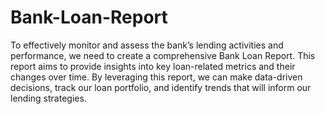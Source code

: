 # Bank-Loan-Report

To effectively monitor and assess the bank’s lending activities and performance, we need to create a comprehensive Bank Loan Report. This report aims to provide insights into key loan-related metrics and their changes over time. By leveraging this report, we can make data-driven decisions, track our loan portfolio, and identify trends that will inform our lending strategies.
